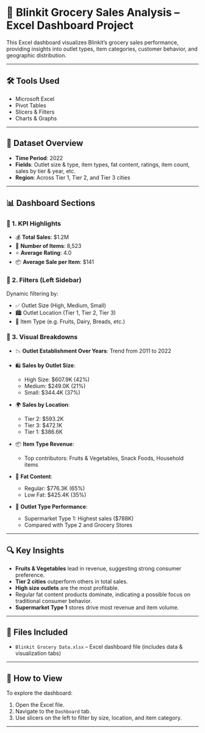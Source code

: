 # 🛒 Blinkit Grocery Sales Analysis – Excel Dashboard Project

This Excel dashboard visualizes Blinkit’s grocery sales performance, providing insights into outlet types, item categories, customer behavior, and geographic distribution.

---

## 🛠️ Tools Used
- Microsoft Excel  
- Pivot Tables  
- Slicers & Filters  
- Charts & Graphs  

---

## 📂 Dataset Overview
- **Time Period**: 2022  
- **Fields**: Outlet size & type, item types, fat content, ratings, item count, sales by tier & year, etc.  
- **Region**: Across Tier 1, Tier 2, and Tier 3 cities  

---

## 📊 Dashboard Sections

### 📌 1. KPI Highlights
- 💰 **Total Sales**: $1.2M  
- 🛒 **Number of Items**: 8,523  
- ⭐ **Average Rating**: 4.0  
- 📦 **Average Sale per Item**: $141  

### 📌 2. Filters (Left Sidebar)
Dynamic filtering by:
- ✅ Outlet Size (High, Medium, Small)  
- 🏙️ Outlet Location (Tier 1, Tier 2, Tier 3)  
- 🍞 Item Type (e.g. Fruits, Dairy, Breads, etc.)

### 📌 3. Visual Breakdowns
- 📉 **Outlet Establishment Over Years**: Trend from 2011 to 2022  
- 🛍️ **Sales by Outlet Size**:
  - High Size: $607.9K (42%)  
  - Medium: $249.0K (21%)  
  - Small: $344.4K (37%)

- 🌍 **Sales by Location**:
  - Tier 2: $593.2K  
  - Tier 3: $472.1K  
  - Tier 1: $386.6K

- 📦 **Item Type Revenue**:
  - Top contributors: Fruits & Vegetables, Snack Foods, Household items

- 🥑 **Fat Content**:
  - Regular: $776.3K (65%)  
  - Low Fat: $425.4K (35%)

- 🏪 **Outlet Type Performance**:
  - Supermarket Type 1: Highest sales ($788K)  
  - Compared with Type 2 and Grocery Stores  

---

## 🔍 Key Insights
- **Fruits & Vegetables** lead in revenue, suggesting strong consumer preference.
- **Tier 2 cities** outperform others in total sales.
- **High size outlets** are the most profitable.
- Regular fat content products dominate, indicating a possible focus on traditional consumer behavior.
- **Supermarket Type 1** stores drive most revenue and item volume.

---

## 📁 Files Included
- `Blinkit Grocery Data.xlsx` – Excel dashboard file (includes data & visualization tabs)

---

## 📌 How to View
To explore the dashboard:
1. Open the Excel file.
2. Navigate to the `Dashboard` tab.
3. Use slicers on the left to filter by size, location, and item category.

---
